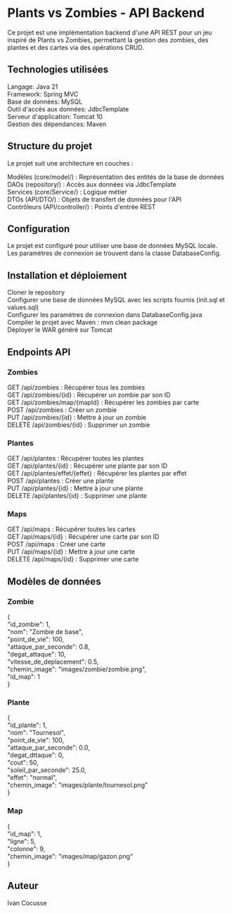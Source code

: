 # Plants vs Zombies - API Backend
Ce projet est une implémentation backend d'une API REST pour un jeu inspiré de Plants vs Zombies, permettant la gestion des zombies, des plantes et des cartes via des opérations CRUD.
## Technologies utilisées

Langage: Java 21<br />
Framework: Spring MVC<br />
Base de données: MySQL<br />
Outil d'accès aux données: JdbcTemplate<br />
Serveur d'application: Tomcat 10<br />
Gestion des dépendances: Maven<br />

## Structure du projet
Le projet suit une architecture en couches :<br />

Modèles (core/model/) : Représentation des entités de la base de données<br />
DAOs (repository/) : Accès aux données via JdbcTemplate<br />
Services (core/Service/) : Logique métier<br />
DTOs (API/DTO/) : Objets de transfert de données pour l'API<br />
Contrôleurs (API/controller/) : Points d'entrée REST<br />

## Configuration
Le projet est configuré pour utiliser une base de données MySQL locale. Les paramètres de connexion se trouvent dans la classe DatabaseConfig.
## Installation et déploiement

Cloner le repository<br />
Configurer une base de données MySQL avec les scripts fournis (init.sql et values.sql)<br />
Configurer les paramètres de connexion dans DatabaseConfig.java<br />
Compiler le projet avec Maven : mvn clean package<br />
Déployer le WAR généré sur Tomcat<br />

## Endpoints API
### Zombies

GET /api/zombies : Récupérer tous les zombies<br />
GET /api/zombies/{id} : Récupérer un zombie par son ID<br />
GET /api/zombies/map/{mapId} : Récupérer les zombies par carte<br />
POST /api/zombies : Créer un zombie<br />
PUT /api/zombies/{id} : Mettre à jour un zombie<br />
DELETE /api/zombies/{id} : Supprimer un zombie<br />

### Plantes

GET /api/plantes : Récupérer toutes les plantes<br />
GET /api/plantes/{id} : Récupérer une plante par son ID<br />
GET /api/plantes/effet/{effet} : Récupérer les plantes par effet<br />
POST /api/plantes : Créer une plante<br />
PUT /api/plantes/{id} : Mettre à jour une plante<br />
DELETE /api/plantes/{id} : Supprimer une plante<br />

### Maps

GET /api/maps : Récupérer toutes les cartes<br />
GET /api/maps/{id} : Récupérer une carte par son ID<br />
POST /api/maps : Créer une carte<br />
PUT /api/maps/{id} : Mettre à jour une carte<br />
DELETE /api/maps/{id} : Supprimer une carte<br />

## Modèles de données
### Zombie
{<br />
  "id_zombie": 1,<br />
  "nom": "Zombie de base",<br />
  "point_de_vie": 100,<br />
  "attaque_par_seconde": 0.8,<br />
  "degat_attaque": 10,<br />
  "vitesse_de_deplacement": 0.5,<br />
  "chemin_image": "images/zombie/zombie.png",<br />
  "id_map": 1<br />
}

### Plante
{<br />
  "id_plante": 1,<br />
  "nom": "Tournesol",<br />
  "point_de_vie": 100,<br />
  "attaque_par_seconde": 0.0,<br />
  "degat_dttaque": 0,<br />
  "cout": 50,<br />
  "soleil_par_seconde": 25.0,<br />
  "effet": "normal",<br />
  "chemin_image": "images/plante/tournesol.png"<br />
}<br />

### Map
{<br />
  "id_map": 1,<br />
  "ligne": 5,<br />
  "colonne": 9,<br />
  "chemin_image": "images/map/gazon.png"<br />
}<br />

## Auteur

Ivan Cocusse
